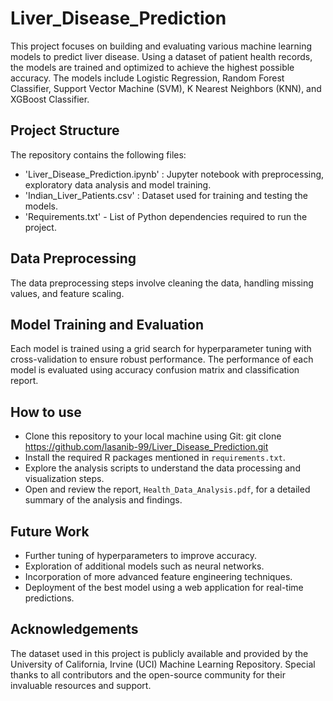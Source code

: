 # Liver_Disease_Prediction

This project focuses on building and evaluating various machine learning models to predict liver disease. Using a dataset of patient health records, the models are trained and optimized to achieve the highest possible accuracy. The models include Logistic Regression, Random Forest Classifier, Support Vector Machine (SVM), K Nearest Neighbors (KNN), and XGBoost Classifier.

## Project Structure

The repository contains the following files:
- 'Liver_Disease_Prediction.ipynb' : Jupyter notebook with preprocessing, exploratory data analysis and model training.
- 'Indian_Liver_Patients.csv' : Dataset used for training and testing the models.
- 'Requirements.txt' - List of Python dependencies required to run the project.

## Data Preprocessing
The data preprocessing steps involve cleaning the data, handling missing values, and feature scaling.

## Model Training and Evaluation
Each model is trained using a grid search for hyperparameter tuning with cross-validation to ensure robust performance. The performance of each model is evaluated using accuracy confusion matrix and classification report.

## How to use
- Clone this repository to your local machine using Git:
git clone https://github.com/lasanib-99/Liver_Disease_Prediction.git
- Install the required R packages mentioned in `requirements.txt`.
- Explore the analysis scripts to understand the data processing and visualization steps.
- Open and review the report, `Health_Data_Analysis.pdf`, for a detailed summary of the analysis and findings.

## Future Work
- Further tuning of hyperparameters to improve accuracy.
- Exploration of additional models such as neural networks.
- Incorporation of more advanced feature engineering techniques.
- Deployment of the best model using a web application for real-time predictions.

## Acknowledgements
The dataset used in this project is publicly available and provided by the University of California, Irvine (UCI) Machine Learning Repository.
Special thanks to all contributors and the open-source community for their invaluable resources and support.
